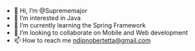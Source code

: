 - 👋 Hi, I’m @Suprememajor
- 👀 I’m interested in Java
- 🌱 I’m currently learning the Spring Framework
- 💞️ I’m looking to collaborate on Mobile and Web development
- 📫 How to reach me ndipnobertetta@gmail.com
<!---
Suprememajor/Suprememajor is a ✨ special ✨ repository because its `README.md` (this file) appears on your GitHub profile.
You can click the Preview link to take a look at your changes.
--->
